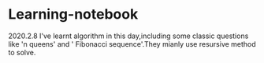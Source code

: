 # Learning-notebook
2020.2.8
I've learnt algorithm in this day,including some classic questions like 'n queens' and  ' Fibonacci sequence'.They mianly use resursive method to solve. 
